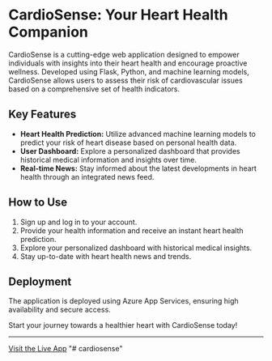 # CardioSense: Your Heart Health Companion

CardioSense is a cutting-edge web application designed to empower individuals with insights into their heart health and encourage proactive wellness. Developed using Flask, Python, and machine learning models, CardioSense allows users to assess their risk of cardiovascular issues based on a comprehensive set of health indicators.

## Key Features

- **Heart Health Prediction:** Utilize advanced machine learning models to predict your risk of heart disease based on personal health data.
- **User Dashboard:** Explore a personalized dashboard that provides historical medical information and insights over time.
- **Real-time News:** Stay informed about the latest developments in heart health through an integrated news feed.

## How to Use

1. Sign up and log in to your account.
2. Provide your health information and receive an instant heart health prediction.
3. Explore your personalized dashboard with historical medical insights.
4. Stay up-to-date with heart health news and trends.

## Deployment

The application is deployed using Azure App Services, ensuring high availability and secure access.


Start your journey towards a healthier heart with CardioSense today!

---

[Visit the Live App](http://cardiosense.azurewebsites.net/)
"# cardiosense" 
